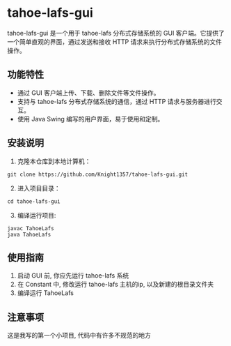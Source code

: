 # tahoe-lafs-gui

tahoe-lafs-gui 是一个用于 tahoe-lafs 分布式存储系统的 GUI 客户端。它提供了一个简单直观的界面，通过发送和接收 HTTP 请求来执行分布式存储系统的文件操作。

## 功能特性

- 通过 GUI 客户端上传、下载、删除文件等文件操作。
- 支持与 tahoe-lafs 分布式存储系统的通信，通过 HTTP 请求与服务器进行交互。
- 使用 Java Swing 编写的用户界面，易于使用和定制。

## 安装说明

1. 克隆本仓库到本地计算机：
```shell
git clone https://github.com/Knight1357/tahoe-lafs-gui.git
```
2. 进入项目目录：
```shell
cd tahoe-lafs-gui
```
3. 编译运行项目:
```shell
javac TahoeLafs
java TahoeLafs
```

## 使用指南
1. 启动 GUI 前, 你应先运行 tahoe-lafs 系统
2. 在 Constant 中, 修改运行 tahoe-lafs 主机的ip, 以及新建的根目录文件夹
3. 编译运行 TahoeLafs

## 注意事项

这是我写的第一个小项目, 代码中有许多不规范的地方